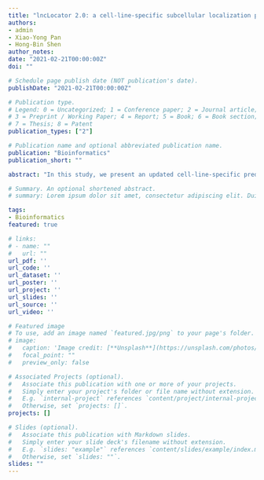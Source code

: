 ```yaml
---
title: "lncLocator 2.0: a cell-line-specific subcellular localization predictor for long non-coding RNAs with interpretable deep learning"
authors:
- admin
- Xiao-Yong Pan
- Hong-Bin Shen
author_notes:
date: "2021-02-21T00:00:00Z"
doi: ""

# Schedule page publish date (NOT publication's date).
publishDate: "2021-02-21T00:00:00Z"

# Publication type.
# Legend: 0 = Uncategorized; 1 = Conference paper; 2 = Journal article;
# 3 = Preprint / Working Paper; 4 = Report; 5 = Book; 6 = Book section;
# 7 = Thesis; 8 = Patent
publication_types: ["2"]

# Publication name and optional abbreviated publication name.
publication: "Bioinformatics"
publication_short: ""

abstract: "In this study, we present an updated cell-line-specific predictor lncLocator 2.0, which trains an end-to-end deep model per cell line, for predicting lncRNA subcellular localization from sequences.We first construct benchmark datasets of lncRNA  subcellular localizations for 15 cell lines. Then we learn word embeddings using natural language models, and these learned embeddings are fed into convolutional neural network, long short-term memory and multilayer perceptron to classify subcellular localizations. lncLocator 2.0 achieves varying effectiveness for different cell lines and demonstrates the necessity of training cell-line-specific models. Furthermore, we adopt Integrated Gradients to explain the proposed model in lncLocator 2.0, and find some potential patterns that determine the subcellular localizations of lncRNAs, suggesting that the subcellular localization of lncRNAs is linked to some specific nucleotides."

# Summary. An optional shortened abstract.
# summary: Lorem ipsum dolor sit amet, consectetur adipiscing elit. Duis posuere tellus ac convallis placerat. Proin tincidunt magna sed ex sollicitudin condimentum.

tags:
- Bioinformatics
featured: true

# links:
# - name: ""
#   url: ""
url_pdf: ''
url_code: ''
url_dataset: ''
url_poster: ''
url_project: ''
url_slides: ''
url_source: ''
url_video: ''

# Featured image
# To use, add an image named `featured.jpg/png` to your page's folder. 
# image:
#   caption: 'Image credit: [**Unsplash**](https://unsplash.com/photos/jdD8gXaTZsc)'
#   focal_point: ""
#   preview_only: false

# Associated Projects (optional).
#   Associate this publication with one or more of your projects.
#   Simply enter your project's folder or file name without extension.
#   E.g. `internal-project` references `content/project/internal-project/index.md`.
#   Otherwise, set `projects: []`.
projects: []

# Slides (optional).
#   Associate this publication with Markdown slides.
#   Simply enter your slide deck's filename without extension.
#   E.g. `slides: "example"` references `content/slides/example/index.md`.
#   Otherwise, set `slides: ""`.
slides: ""
---
```

